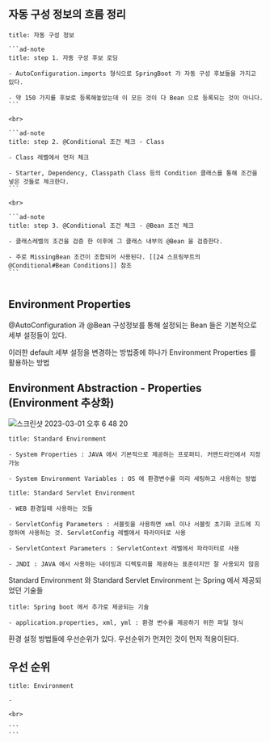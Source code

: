 
## 자동 구성 정보의 흐름 정리

````ad-info
title: 자동 구성 정보

```ad-note
title: step 1. 자동 구성 후보 로딩

- AutoConfiguration.imports 형식으로 SpringBoot 가 자동 구성 후보들을 가지고 있다.

- 약 150 가지를 후보로 등록해놓았는데 이 모든 것이 다 Bean 으로 등록되는 것이 아니다.
```

<br>

```ad-note
title: step 2. @Conditional 조건 체크 - Class

- Class 레벨에서 먼저 체크

- Starter, Dependency, Classpath Class 등의 Condition 클래스를 통해 조건을 넣은 것들로 체크한다.
```

<br>

```ad-note
title: step 3. @Conditional 조건 체크 - @Bean 조건 체크

- 클래스레벨의 조건을 검증 한 이후에 그 클래스 내부의 @Bean 을 검증한다.

- 주로 MissingBean 조건이 조합되어 사용된다. [[24 스프링부트의 @Conditional#Bean Conditions]] 참조
```


````



## Environment Properties

@AutoConfiguration 과 @Bean 구성정보를 통해 설정되는 Bean 들은 기본적으로 세부 설정들이 있다.

이러한 default 세부 설정을 변경하는 방법중에 하나가 Environment Properties 를 활용하는 방법



## Environment Abstraction - Properties (Environment 추상화)


![스크린샷 2023-03-01 오후 6 48 20](https://user-images.githubusercontent.com/74750901/222123305-3b271d5b-c16c-45b2-b241-34e0e0fe5130.png)


```ad-info
title: Standard Environment

- System Properties : JAVA 에서 기본적으로 제공하는 프로퍼티. 커맨드라인에서 지정가능

- System Environment Variables : OS 에 환경변수를 미리 세팅하고 사용하는 방법
```

```ad-info
title: Standard Servlet Environment

- WEB 환경일때 사용하는 것들

- ServletConfig Parameters : 서블릿을 사용하면 xml 이나 서블릿 초기화 코드에 지정하여 사용하는 것. ServletConfig 레벨에서 파라미터로 사용

- ServletContext Parameters : ServletContext 레벨에서 파라미터로 사용
 
- JNDI : JAVA 에서 사용하는 네이밍과 디렉토리를 제공하는 표준이지만 잘 사용되지 않음 

```

Standard Environment 와 Standard Servlet Environment 는 Spring 에서 제공되었던 기술들

```ad-info
title: Spring boot 에서 추가로 제공되는 기술

- application.properties, xml, yml : 환경 변수를 제공하기 위한 파일 형식

```


환경 설정 방법들에 우선순위가 있다. 우선순위가 먼저인 것이 먼저 적용이된다. 


## 우선 순위

````ad-note
title: Environment 

- 

<br>

```
```

````